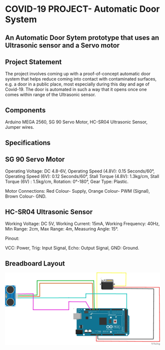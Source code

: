  # COVID-19 PROJECT- Automatic Door System
 
 ## An Automatic Door Sytem prototype that uses an Ultrasonic sensor and a Servo motor

## Project Statement

The project involves coming up with a proof-of-concept automatic door system that helps reduce coming into contact with contaminated surfaces, e.g. a door in a public place, 
most especially during this day and age of Covid-19.
The door is automated in such a way that it opens once one comes within range of the Ultrasonic sensor.

## Components

Arduino MEGA 2560, SG 90 Servo Motor, HC-SR04 Ultrasonic Sensor, Jumper wires.

## Specifications

## SG 90 Servo Motor

Operating Voltage: DC 4.8-6V,
Operating Speed (4.8V): 0.15 Seconds/60°,
Operating Speed (6V): 0.12 Seconds/60°,
Stall Torque (4.8V): 1.3kg/cm,
Stall Torque (6V) : 1.5kg/cm,
Rotation: 0°-180°,
Gear Type: Plastic.

Motor Connections:
Red Colour- Supply,
Orange Colour- PWM (Signal),
Brown Colour- GND.

## HC-SR04 Ultrasonic Sensor

Working Voltage: DC 5V,
Working Current: 15mA,
Working Frequency: 40Hz,
Min Range: 2cm,
Max Range: 4m,
Measuring Angle: 15°.

Pinout:

VCC: Power,
Trig: Input Signal,
Echo: Output Signal,
GND: Ground.

## Breadboard Layout
![Breadboard layout](Fritzing/Automated%20door%20system%20schematic_bb.jpg)


